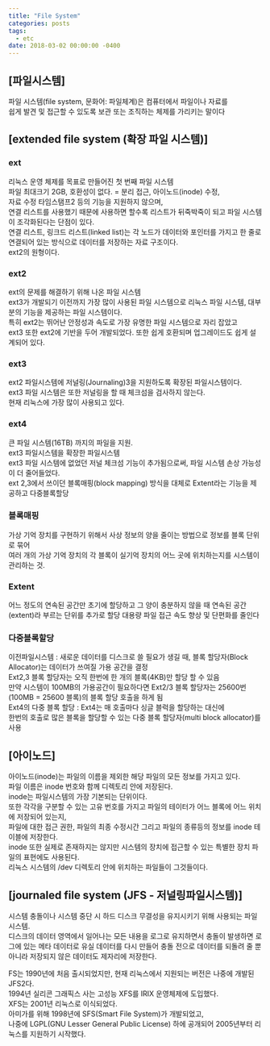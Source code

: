 ```yaml
---
title: "File System"
categories: posts
tags:
  - etc
date: 2018-03-02 00:00:00 -0400
---
```



## [파일시스템]

파일 시스템(file system, 문화어: 파일체계)은 컴퓨터에서 파일이나 자료를  
쉽게 발견 및 접근할 수 있도록 보관 또는 조직하는 체제를 가리키는 말이다  


## [extended file system (확장 파일 시스템)]

### ext

리눅스 운영 체제를 목표로 만들어진 첫 번째 파일 시스템  
파일 최대크기 2GB, 호환성이 없다. =  분리 접근, 아이노드(inode) 수정,   
자료 수정 타임스탬프2 등의 기능을 지원하지 않으며,  
연결 리스트를 사용했기 때문에 사용하면 할수록 리스트가 뒤죽박죽이 되고 파일 시스템이 조각화된다는 단점이 있다.  
연결 리스트, 링크드 리스트(linked list)는 각 노드가 데이터와 포인터를 가지고 한 줄로 연결되어 있는 방식으로 데이터를 저장하는 자료 구조이다.  
ext2의 원형이다.


### ext2

ext의 문제를 해결하기 위해 나온 파일 시스템  
ext3가 개발되기 이전까지 가장 많이 사용된 파일 시스템으로 리눅스 파일 시스템, 대부분의 기능을 제공하는 파일 시스템이다.   
특히 ext2는 뛰어난 안정성과 속도로 가장 유명한 파일 시스템으로 자리 잡았고   
ext3 또한 ext2에 기반을 두어 개발되었다. 또한 쉽게 호환되며 업그레이드도 쉽게 설계되어 있다.  



### ext3

ext2 파일시스템에 저널링(Journaling)3을 지원하도록 확장된 파일시스템이다.   
ext3 파일 시스템은 또한 저널링을 할 때 체크섬을 검사하지 않는다.  
현재 리눅스에 가장 많이 사용되고 있다.  


### ext4

큰 파일 시스템(16TB) 까지의 파일을 지원.  
ext3 파일시스템을 확장한 파일시스템  
ext3 파일 시스템에 없었던 저널 체크섬 기능이 추가됨으로써, 파일 시스템 손상 가능성이 더 줄어들었다.  
ext 2,3에서 쓰이던 블록매핑(block mapping) 방식을 대체로 Extent라는 기능을 제공하고 다중블록할당  



### 블록매핑

가상 기억 장치를 구현하기 위해서 사상 정보의 양을 줄이는 방법으로 정보를 블록 단위로 묶어   
여러 개의 가상 기억 장치의 각 블록이 실기억 장치의 어느 곳에 위치하는지를 시스템이 관리하는 것.  


### Extent

어느 정도의 연속된 공간만 초기에 할당하고 그 양이 충분하지 않을 때 연속된 공간(extent)라 부르는 단위를 추가로 할당 대용량 파일 접근 속도 향상 및 단편화를 줄인다  


### 다중블록할당

이전파일시스템 : 새로운 데이터를 디스크로 쓸 필요가 생길 때, 블록 할당자(Block Allocator)는 데이터가 쓰여질 가용 공간을 결정  
Ext2,3 블록 할당자는 오직 한번에 한 개의 블록(4KB)만 할당 할 수 있음  
만약 시스템이 100MB의 가용공간이 필요하다면 Ext2/3 블록 할당자는 25600번 (100MB = 25600 블록)의 블록 할당 호출을 하게 됨   
Ext4의 다중 블록 할당 : Ext4는 매 호출마다 싱글 블럭을 할당하는 대신에   
한번의 호출로 많은 블록을 할당할 수 있는 다중 블록 할당자(multi block allocator)를 사용		  							



## [아이노드]

아이노드(inode)는 파일의 이름을 제외한 해당 파일의 모든 정보를 가지고 있다.   
파일 이름은 inode 번호와 함께 디렉토리 안에 저장된다.   
inode는 파일시스템의 가장 기본되는 단위이다.   
또한 각각을 구분할 수 있는 고유 번호를 가지고 파일의 테이터가 어느 블록에 어느 위치에 저장되어 있는지,   
파일에 대한 접근 권한, 파일의 최종 수정시간 그리고 파일의 종류등의 정보를 inode 테이블에 저장한다.   
inode 또한 실제로 존재하지는 않지만 시스템의 장치에 접근할 수 있는 특별한 장치 파일의 표현에도 사용된다.   
리눅스 시스템의 /dev 디렉토리 안에 위치하는 파일들이 그것들이다.   



## [journaled file system  (JFS - 저널링파일시스템)]

시스템 충돌이나 시스템 중단 시 하드 디스크 무결성을 유지시키기 위해 사용되는 파일 시스템.   
디스크의 데이터 영역에서 일어나는 모든 내용을 로그로 유지하면서 충돌이 발생하면 로그에 있는 메타 데이터로 유실 데이터를 다시 만들어 충돌 전으로 데이터를 되돌려 줄 뿐 아니라 저장되지 않은 데이터도 제자리에 저장한다.  

FS는 1990년에 처음 출시되었지만, 현재 리눅스에서 지원되는 버전은 나중에 개발된 JFS2다.  
1994년 실리콘 그래픽스 사는 고성능 XFS를 IRIX 운영체제에 도입했다.  
XFS는 2001년 리눅스로 이식되었다.   
아미가를 위해 1998년에 SFS(Smart File System)가 개발되었고,   
나중에 LGPL(GNU Lesser General Public License) 하에 공개되어 2005년부터 리눅스를 지원하기 시작했다.  


